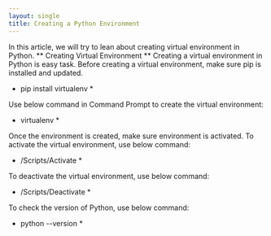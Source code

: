 ```yaml
---
layout: single
title: Creating a Python Environment
---
```

In this article, we will try to lean about creating virtual environment in Python.
** Creating Virtual Environment **
Creating a virtual environment in Python is easy task. Before creating a virtual environment, make sure pip is installed and updated.
* pip install virtualenv *

Use below command in Command Prompt to create the virtual environment:
* virtualenv <Name of the virtual environment> *

Once the environment is created, make sure environment is activated. To activate the virtual environment, use below command:
* <Path to virtual environment>/Scripts/Activate *

To deactivate the virtual environment, use below command:
* <Path to virtual environment>/Scripts/Deactivate *

To check the version of Python, use below command:
* python --version *